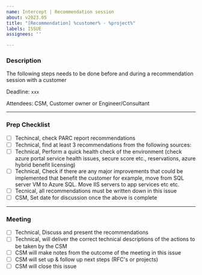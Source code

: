 ```yaml
---
name: Intercept | Recommendation session
about: v2023.05
title: "[Recommendation] %customer% - %project%"
labels: ISSUE
assignees: ''

---
```


### Description
The following steps needs to be done before and during a recommendation session with a customer

Deadline: `xxx`

Attendees: CSM, Customer owner or Engineer/Consultant

---
### Prep Checklist
- [ ] Techincal, check PARC report recommendations
- [ ] Technical, find at least 3 recommendations from the following sources:
- [ ] Technical, Perform a quick health check of the environment 
        (check azure portal service health issues, secure score etc., reservations, azure hybrid benefit licensing) 
- [ ] Technical, Check if there are any major improvements that could be implemented that benefit the customer 
        for example, move from SQL server VM to Azure SQL. Move IIS servers to app services etc etc. 
- [ ] Tecnical, all recommendations must be written down in this issue
- [ ] CSM, Set date for discussion once the above is complete

---
### Meeting
- [ ] Technical, Discuss and present the recommendations
- [ ] Technical, will deliver the correct technical descriptions of the actions to be taken by the CSM
- [ ] CSM will make notes from the outcome of the meeting in this issue
- [ ] CSM will set up & follow up next steps (RFC's or projects)
- [ ] CSM will close this issue